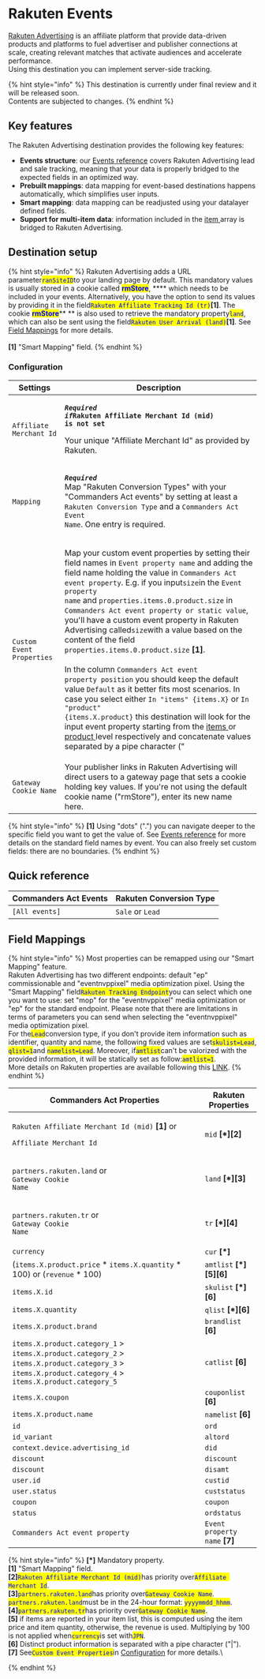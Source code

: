 # Rakuten Events

[Rakuten Advertising](https://rakutenadvertising.com/) is an affiliate platform that provide data-driven products and platforms to fuel advertiser and publisher connections at scale, creating relevant matches that activate audiences and accelerate performance.\
Using this destination you can implement server-side tracking.

{% hint style="info" %}
This destination is currently under final review and it will be released soon.\
Contents are subjected to changes.
{% endhint %}

## Key features

The Rakuten Advertising destination provides the following key features:

* **Events structure**: our [Events reference](https://community.commandersact.com/platform-x/developers/tracking/events-reference) covers Rakuten Advertising lead and sale tracking, meaning that your data is properly bridged to the expected fields in an optimized way.
* **Prebuilt mappings**: data mapping for event-based destinations happens automatically, which simplifies user inputs.
* **Smart mapping**: data mapping can be readjusted using your datalayer defined fields.
* **Support for multi-item data**: information included in the [item ](https://community.commandersact.com/platform-x/developers/tracking/events-reference#item)array is bridged to Rakuten Advertising.

## Destination setup

{% hint style="info" %}
Rakuten Advertising adds a URL parameter<mark style="color:blue;">`ranSiteID`</mark>to your landing page by default. This mandatory values is usually stored in a cookie called <mark style="color:blue;">**rmStore**</mark>, **** which needs to be included in your events. Alternatively, you have the option to send its values by providing it in the field<mark style="color:blue;">`Rakuten Affiliate Tracking Id (tr)`</mark>**\[1]**. The cookie <mark style="color:blue;">**rmStore**</mark>** ** is also used to retrieve the mandatory property<mark style="color:blue;">`land`</mark>, which can also be sent using the field<mark style="color:blue;">`Rakuten User Arrival (land)`</mark>**\[1]**. See [Field Mappings](rakuten-events.md#field-mappings) for more details.\
\
**\[1]** "Smart Mapping" field.
{% endhint %}

### Configuration

| Settings                  | Description                                                                                                                                                                                                                                                                                                                                                                                                                                                                                                                                                                                                                                                                                                                                                                                                                                                                                                                                                                                                                                                                                                                                                                                                                                                                                                                                                                                                                                   |
| ------------------------- | --------------------------------------------------------------------------------------------------------------------------------------------------------------------------------------------------------------------------------------------------------------------------------------------------------------------------------------------------------------------------------------------------------------------------------------------------------------------------------------------------------------------------------------------------------------------------------------------------------------------------------------------------------------------------------------------------------------------------------------------------------------------------------------------------------------------------------------------------------------------------------------------------------------------------------------------------------------------------------------------------------------------------------------------------------------------------------------------------------------------------------------------------------------------------------------------------------------------------------------------------------------------------------------------------------------------------------------------------------------------------------------------------------------------------------------------- |
| `Affiliate Merchant Id`   | <p><em><strong><code>Required if</code></strong></em><strong><code>Rakuten Affiliate Merchant Id (mid) is not set</code></strong></p><p>Your unique "Affiliate Merchant Id" as provided by Rakuten.</p>                                                                                                                                                                                                                                                                                                                                                                                                                                                                                                                                                                                                                                                                                                                                                                                                                                                                                                                                                                                                                                                                                                                                                                                                                                       |
| `Mapping`                 | <p><em><strong><code>Required</code></strong></em><br>Map "Rakuten Conversion Types" with your "Commanders Act events" by setting at least a <code>Rakuten Conversion Type</code> and a <code>Commanders Act Event Name</code>. One entry is required.</p>                                                                                                                                                                                                                                                                                                                                                                                                                                                                                                                                                                                                                                                                                                                                                                                                                                                                                                                                                                                                                                                                                                                                                                                    |
| `Custom Event Properties` | <p>Map your custom event properties by setting their field names in <code>Event property name</code> and adding the field name holding the value <strong></strong> in <code>Commanders Act event property</code>. E.g. if you input<code>size</code>in the <code>Event property name</code> and <code>properties.items.0.product.size</code> in <code>Commanders Act event property or static value</code>, you'll have a custom event property in Rakuten Advertising called<code>size</code>with a value based on the content of the field <code>properties.items.0.product.size</code> <strong>[1]</strong>.<br><br>In the column <code>Commanders Act event property position</code> you should keep the default value <code>Default</code> as it better fits most  scenarios. In case you select either <code>In "items" {items.X}</code> or <code>In "product" {items.X.product}</code> this destination will look for the input event property starting from the <a href="https://community.commandersact.com/platform-x/developers/tracking/events-reference#item">items </a>or <a href="https://community.commandersact.com/platform-x/developers/tracking/events-reference#product">product </a>level respectively and concatenate values separated by a pipe character ("|"). In this scenario, the property name used will be the one set in the <code>Event property name</code> plus the string "list" appended in the end.</p> |
| `Gateway Cookie Name`     | Your publisher links in Rakuten Advertising will direct users to a gateway page that sets a cookie holding key values. If you're not using the default cookie name ("rmStore"), enter its new name here.                                                                                                                                                                                                                                                                                                                                                                                                                                                                                                                                                                                                                                                                                                                                                                                                                                                                                                                                                                                                                                                                                                                                                                                                                                      |

{% hint style="info" %}
**\[1]** Using "dots" (".") you can navigate deeper to the specific field you want to get the value of. See [Events reference](https://community.commandersact.com/platform-x/developers/tracking/events-reference) for more details on the standard field names by event. You can also freely set custom fields: there are no boundaries.
{% endhint %}

## Quick reference

| Commanders Act Events | Rakuten Conversion Type |
| --------------------- | ----------------------- |
| `[All events]`        | `Sale` or `Lead`        |

## Field Mappings

{% hint style="info" %}
Most properties can be remapped using our "Smart Mapping" feature.\
Rakuten Advertising has two different endpoints: default "ep" commissionable and "eventnvppixel" media optimization pixel. Using the "Smart Mapping" field<mark style="color:blue;">`Rakuten Tracking Endpoint`</mark>you can select which one you want to use: set "mop" for the "eventnvppixel" media optimization or "ep" for the standard endpoint. Please note that there are limitations in terms of parameters you can send when selecting the "eventnvppixel" media optimization pixel.\
For the<mark style="color:blue;">`Lead`</mark>conversion type, if you don't provide item information such as identifier, quantity and name, the following fixed values are set<mark style="color:blue;">`skulist=Lead`</mark>, <mark style="color:blue;">`qlist=1`</mark>and <mark style="color:blue;">`namelist=Lead`</mark>. Moreover, if<mark style="color:blue;">`amtlist`</mark>can't be valorized with the provided information, it will be statically set as follow:<mark style="color:blue;">`amtlist=1`</mark>.\
More details on Rakuten properties are available following this [LINK](https://rak.app.box.com/s/j3qtvbd300vqa1zyknxklx3itqyi0vlh).
{% endhint %}

| Commanders Act Properties                                                                                                                                | Rakuten Properties             |
| -------------------------------------------------------------------------------------------------------------------------------------------------------- | ------------------------------ |
| <p><code>Rakuten Affiliate Merchant Id (mid)</code> <strong>[1]</strong> or</p><p><code>Affiliate Merchant Id</code> </p>                                | `mid` **\[\*]\[2]**            |
| <p><code>partners.rakuten.land</code> or<br><code>Gateway Cookie Name</code></p>                                                                         | `land` **\[\*]\[3]**           |
| <p><code>partners.rakuten.tr</code> or<br><code>Gateway Cookie Name</code></p>                                                                           | `tr` **\[\*]\[4]**             |
| `currency`                                                                                                                                               | `cur` **\[\*]**                |
| (`items.X.product.price` \* `items.X.quantity` \* 100) or (`revenue` \* 100)                                                                             | `amtlist` **\[\*]\[5]\[6]**    |
| `items.X.id`                                                                                                                                             | `skulist` **\[\*]\[6]**        |
| `items.X.quantity`                                                                                                                                       | `qlist` **\[\*]\[6]**          |
| `items.X.product.brand`                                                                                                                                  | `brandlist` **\[6]**           |
| `items.X.product.category_1` > `items.X.product.category_2` > `items.X.product.category_3` > `items.X.product.category_4` > `items.X.product.category_5` | `catlist` **\[6]**             |
| `items.X.coupon`                                                                                                                                         | `couponlist` **\[6]**          |
| `items.X.product.name`                                                                                                                                   | `namelist` **\[6]**            |
| `id`                                                                                                                                                     | `ord`                          |
| `id_variant`                                                                                                                                             | `altord`                       |
| `context.device.advertising_id`                                                                                                                          | `did`                          |
| `discount`                                                                                                                                               | `discount`                     |
| `discount`                                                                                                                                               | `disamt`                       |
| `user.id`                                                                                                                                                | `custid`                       |
| `user.status`                                                                                                                                            | `custstatus`                   |
| `coupon`                                                                                                                                                 | `coupon`                       |
| `status`                                                                                                                                                 | `ordstatus`                    |
| `Commanders Act event property`                                                                                                                          | `Event property name` **\[7]** |

{% hint style="info" %}
**\[\*]** Mandatory property.\
**\[1]** "Smart Mapping" field.\
**\[2]**<mark style="color:blue;">`Rakuten Affiliate Merchant Id (mid)`</mark>has priority over<mark style="color:blue;">`Affiliate Merchant Id`</mark>.\
**\[3]**<mark style="color:blue;">`partners.rakuten.land`</mark>has priority over<mark style="color:blue;">`Gateway Cookie Name`</mark>.\
<mark style="color:blue;">`partners.rakuten.land`</mark>must be in the 24-hour format: <mark style="color:blue;">`yyyymmdd_hhmm`</mark>.\
**\[4]**<mark style="color:blue;">`partners.rakuten.tr`</mark>has priority over<mark style="color:blue;">`Gateway Cookie Name`</mark>.\
**\[5]** if items are reported in your item list, this is computed using the item price and item quantity, otherwise, the revenue is used. Multiplying by 100 is not applied when<mark style="color:blue;">`currency`</mark>is set with<mark style="color:blue;">`JPN`</mark>.\
**\[6]** Distinct product information is separated with a pipe character ("|").\
**\[7]** See<mark style="color:blue;">`Custom Event Properties`</mark>in [Configuration](rakuten-events.md#configuration) for more details.\

{% endhint %}
